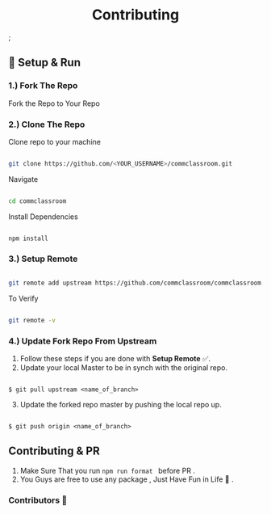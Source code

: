 <h1 align="center">Contributing</h1>;

## 🔨 Setup & Run

### 1.) Fork The Repo

Fork the Repo to Your Repo

### 2.) Clone The Repo
Clone repo to your machine

```bash

git clone https://github.com/<YOUR_USERNAME>/commclassroom.git

```

Navigate 

```bash

cd commclassroom

```

Install Dependencies 

```bash

npm install

```

### 3.) Setup Remote

```bash

git remote add upstream https://github.com/commclassroom/commclassroom.git

```
To Verify 

```bash

git remote -v

```

### 4.) Update Fork Repo From Upstream

1. Follow these steps if you are done with <b>Setup Remote</b> ✅.
2. Update your local Master to be in synch with the original repo.

```console

$ git pull upstream <name_of_branch>

```

3. Update the forked repo master by pushing the local repo up.

```console

$ git push origin <name_of_branch>

```


## Contributing & PR

1) Make Sure That you run ```npm run format ``` before PR  .
2) You Guys are free to use any package , Just Have Fun in Life 💚 .


### Contributors 💙
